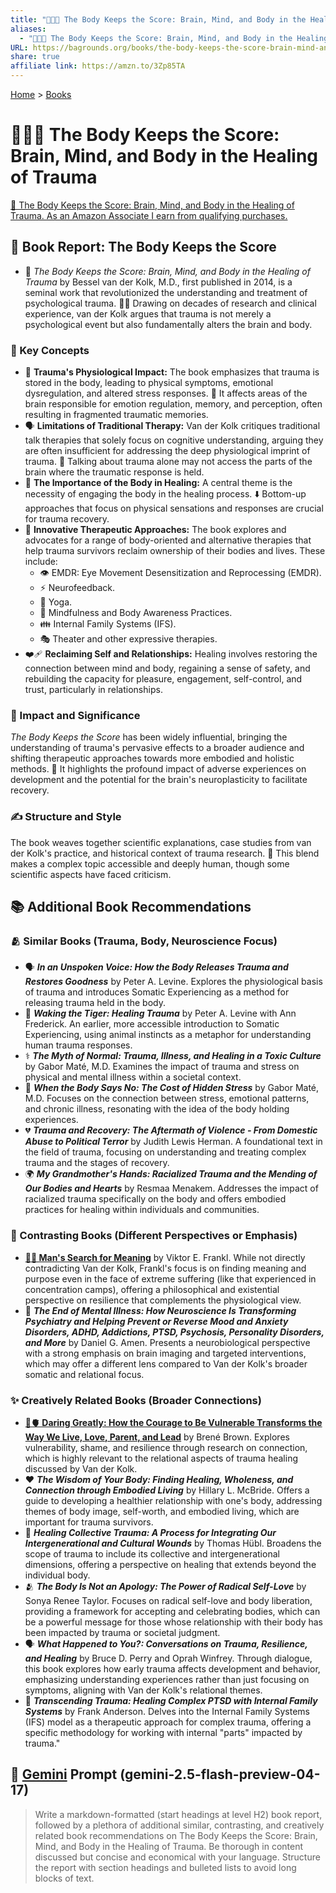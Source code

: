 ```yaml
---
title: "🤕🎼🧠 The Body Keeps the Score: Brain, Mind, and Body in the Healing of Trauma"
aliases:
  - "🤕🎼🧠 The Body Keeps the Score: Brain, Mind, and Body in the Healing of Trauma"
URL: https://bagrounds.org/books/the-body-keeps-the-score-brain-mind-and-body-in-the-healing-of-trauma
share: true
affiliate link: https://amzn.to/3Zp85TA
---
```

[Home](../index.md) > [Books](./index.md)  
# 🤕🎼🧠 The Body Keeps the Score: Brain, Mind, and Body in the Healing of Trauma  
[🛒 The Body Keeps the Score: Brain, Mind, and Body in the Healing of Trauma. As an Amazon Associate I earn from qualifying purchases.](https://amzn.to/3Zp85TA)  
  
## 📖 Book Report: The Body Keeps the Score  
  
* 🧠 *The Body Keeps the Score: Brain, Mind, and Body in the Healing of Trauma* by Bessel van der Kolk, M.D., first published in 2014, is a seminal work that revolutionized the understanding and treatment of psychological trauma. 👨‍⚕️ Drawing on decades of research and clinical experience, van der Kolk argues that trauma is not merely a psychological event but also fundamentally alters the brain and body.  
  
### 🧠 Key Concepts  
  
* 🤕 **Trauma's Physiological Impact:** The book emphasizes that trauma is stored in the body, leading to physical symptoms, emotional dysregulation, and altered stress responses. 🧠 It affects areas of the brain responsible for emotion regulation, memory, and perception, often resulting in fragmented traumatic memories.  
* 🗣️ **Limitations of Traditional Therapy:** Van der Kolk critiques traditional talk therapies that solely focus on cognitive understanding, arguing they are often insufficient for addressing the deep physiological imprint of trauma. 🧠 Talking about trauma alone may not access the parts of the brain where the traumatic response is held.  
* 🧘 **The Importance of the Body in Healing:** A central theme is the necessity of engaging the body in the healing process. ⬇️ Bottom-up approaches that focus on physical sensations and responses are crucial for trauma recovery.  
* 🌱 **Innovative Therapeutic Approaches:** The book explores and advocates for a range of body-oriented and alternative therapies that help trauma survivors reclaim ownership of their bodies and lives. These include:  
    * 👁️ EMDR: Eye Movement Desensitization and Reprocessing (EMDR).  
    * ⚡ Neurofeedback.  
    * 🧘 Yoga.  
    * 🧠 Mindfulness and Body Awareness Practices.  
    * 👪 Internal Family Systems (IFS).  
    * 🎭 Theater and other expressive therapies.  
* ❤️‍🩹 **Reclaiming Self and Relationships:** Healing involves restoring the connection between mind and body, regaining a sense of safety, and rebuilding the capacity for pleasure, engagement, self-control, and trust, particularly in relationships.  
  
### 🌟 Impact and Significance  
  
*The Body Keeps the Score* has been widely influential, bringing the understanding of trauma's pervasive effects to a broader audience and shifting therapeutic approaches towards more embodied and holistic methods. 🌿 It highlights the profound impact of adverse experiences on development and the potential for the brain's neuroplasticity to facilitate recovery.  
  
### ✍️ Structure and Style  
  
The book weaves together scientific explanations, case studies from van der Kolk's practice, and historical context of trauma research. 📖 This blend makes a complex topic accessible and deeply human, though some scientific aspects have faced criticism.  
  
## 📚 Additional Book Recommendations  
  
### 🫂 Similar Books (Trauma, Body, Neuroscience Focus)  
  
* 🗣️ ***In an Unspoken Voice: How the Body Releases Trauma and Restores Goodness*** by Peter A. Levine. Explores the physiological basis of trauma and introduces Somatic Experiencing as a method for releasing trauma held in the body.  
* 🐅 ***Waking the Tiger: Healing Trauma*** by Peter A. Levine with Ann Frederick. An earlier, more accessible introduction to Somatic Experiencing, using animal instincts as a metaphor for understanding human trauma responses.  
* ⚕️ ***The Myth of Normal: Trauma, Illness, and Healing in a Toxic Culture*** by Gabor Maté, M.D. Examines the impact of trauma and stress on physical and mental illness within a societal context.  
* 🤕 ***When the Body Says No: The Cost of Hidden Stress*** by Gabor Maté, M.D. Focuses on the connection between stress, emotional patterns, and chronic illness, resonating with the idea of the body holding experiences.  
* 💔 ***Trauma and Recovery: The Aftermath of Violence - From Domestic Abuse to Political Terror*** by Judith Lewis Herman. A foundational text in the field of trauma, focusing on understanding and treating complex trauma and the stages of recovery.  
* 🌍 ***My Grandmother's Hands: Racialized Trauma and the Mending of Our Bodies and Hearts*** by Resmaa Menakem. Addresses the impact of racialized trauma specifically on the body and offers embodied practices for healing within individuals and communities.  
  
### 🔄 Contrasting Books (Different Perspectives or Emphasis)  
  
* **[🔦💡 Man's Search for Meaning](./mans-search-for-meaning.md)** by Viktor E. Frankl. While not directly contradicting Van der Kolk, Frankl's focus is on finding meaning and purpose even in the face of extreme suffering (like that experienced in concentration camps), offering a philosophical and existential perspective on resilience that complements the physiological view.  
* 🧠 ***The End of Mental Illness: How Neuroscience Is Transforming Psychiatry and Helping Prevent or Reverse Mood and Anxiety Disorders, ADHD, Addictions, PTSD, Psychosis, Personality Disorders, and More*** by Daniel G. Amen. Presents a neurobiological perspective with a strong emphasis on brain imaging and targeted interventions, which may offer a different lens compared to Van der Kolk's broader somatic and relational focus.  
  
### ✨ Creatively Related Books (Broader Connections)  
  
* **[🦁🫀 Daring Greatly: How the Courage to Be Vulnerable Transforms the Way We Live, Love, Parent, and Lead](./daring-greatly-how-the-courage-to-be-vulnerable-transforms-the-way-we-live-love-parent-and-lead.md)** by Brené Brown. Explores vulnerability, shame, and resilience through research on connection, which is highly relevant to the relational aspects of trauma healing discussed by Van der Kolk.  
* ❤️ ***The Wisdom of Your Body: Finding Healing, Wholeness, and Connection through Embodied Living*** by Hillary L. McBride. Offers a guide to developing a healthier relationship with one's body, addressing themes of body image, self-worth, and embodied living, which are important for trauma survivors.  
* 🤝 ***Healing Collective Trauma: A Process for Integrating Our Intergenerational and Cultural Wounds*** by Thomas Hübl. Broadens the scope of trauma to include its collective and intergenerational dimensions, offering a perspective on healing that extends beyond the individual body.  
* 🫂 ***The Body Is Not an Apology: The Power of Radical Self-Love*** by Sonya Renee Taylor. Focuses on radical self-love and body liberation, providing a framework for accepting and celebrating bodies, which can be a powerful message for those whose relationship with their body has been impacted by trauma or societal judgment.  
* 🗣️ ***What Happened to You?: Conversations on Trauma, Resilience, and Healing*** by Bruce D. Perry and Oprah Winfrey. Through dialogue, this book explores how early trauma affects development and behavior, emphasizing understanding experiences rather than just focusing on symptoms, aligning with Van der Kolk's relational themes.  
* 🧩 ***Transcending Trauma: Healing Complex PTSD with Internal Family Systems*** by Frank Anderson. Delves into the Internal Family Systems (IFS) model as a therapeutic approach for complex trauma, offering a specific methodology for working with internal "parts" impacted by trauma."  
  
## 💬 [Gemini](../software/gemini.md) Prompt (gemini-2.5-flash-preview-04-17)  
> Write a markdown-formatted (start headings at level H2) book report, followed by a plethora of additional similar, contrasting, and creatively related book recommendations on The Body Keeps the Score: Brain, Mind, and Body in the Healing of Trauma. Be thorough in content discussed but concise and economical with your language. Structure the report with section headings and bulleted lists to avoid long blocks of text.